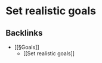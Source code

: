 # Set realistic goals

## Backlinks
* [[§Goals]]
	* [[Set realistic goals]]

<!-- {BearID:6341A8FA-C8A3-46A5-A728-DFC461D7B056-16464-00003B842A586E0B} -->
